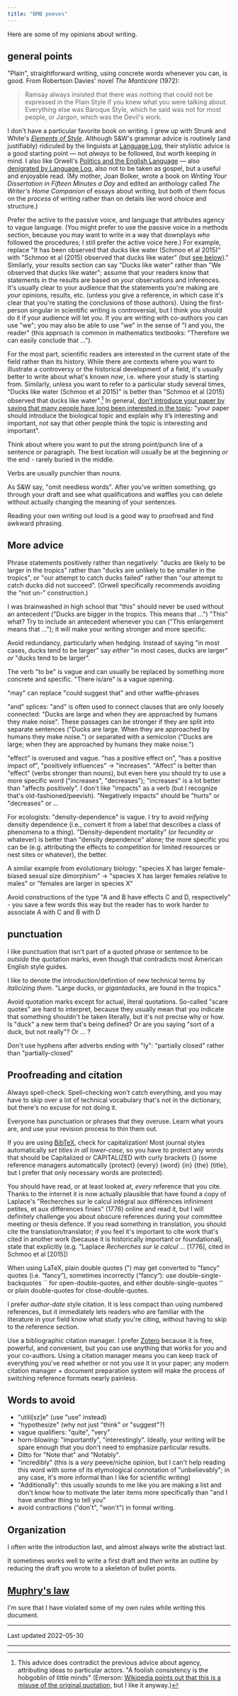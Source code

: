 ```yaml
---
title: "BMB peeves"
---
```


Here are some of  my opinions about writing.

## general points

"Plain", straightforward writing, using concrete words whenever you can, is good. From Robertson Davies' novel *The Manticore* (1972):

> Ramsay always insisted that there was nothing that could not be expressed in the Plain Style if you knew what you were talking about. Everything else was Baroque Style, which he said was not for most people, or Jargon, which was the Devil's work.

I don't have a particular favorite book on writing. I grew up with Strunk and White's [*Elements of Style*](https://en.wikipedia.org/wiki/The_Elements_of_Style). Although S&W's grammar advice is routinely (and justifiably) ridiculed by the linguists at [Language Log](https://languagelog.ldc.upenn.edu/nll/?p=15509), their stylistic advice is a good starting point &mdash; not *always* to be followed, but worth keeping in mind. I also like Orwell's [Politics and the English Language](https://www.orwellfoundation.com/the-orwell-foundation/orwell/essays-and-other-works/politics-and-the-english-language/) &mdash; also [denigrated by Language Log](https://languagelog.ldc.upenn.edu/nll/?p=992), also not to be taken as gospel, but a useful and enjoyable read. (My mother, Joan Bolker, wrote a book on *Writing Your Dissertation in Fifteen Minutes a Day* and edited an anthology called *The Writer's Home Companion* of essays about writing, but both of them focus on the *process* of writing rather than on details like word choice and structure.)

Prefer the active to the passive voice, and language that attributes agency to vague language. (You might prefer to use the passive voice in a methods section, because you may want to write in a way that downplays *who* followed the procedures; I still prefer the active voice here.) For example, replace "It has been observed that ducks like water (Schmoo et al 2015)" with "Schmoo et al (2015) observed that ducks like water" (but [see below](#ref2))." Similarly, your results section can say "Ducks like water" rather than "We observed that ducks like water"; assume that your readers know that statements in the results are based on *your* observations and inferences. It's usually clear to your audience that the statements you're making are *your* opinions, results, etc. (unless you give a reference, in which case it's clear that you're stating the conclusions of those authors). Using the first-person singular in scientific writing is controversial, but I think you should do it if your audience will let you. If you are writing with co-authors you can use "we"; you may also be able to use "we" in the sense of "I and you, the reader" (this approach is common in mathematics textbooks: "Therefore we can easily conclude that ...").

For the most part, scientific readers are interested in the current state of the field rather than its history. While there are contexts where you want to illustrate a controversy or the historical development of a field, it's usually better to write about what's known *now*, i.e. where your study is starting from. <a name="ref2"></a> Similarly, unless you want to refer to a particular study several times, "Ducks like water (Schmoo et al 2015)" is better than "Schmoo et al (2015) observed that ducks like water".[^1] In general, [don’t introduce your paper by saying that many people have long been interested in the topic](https://dynamicecology.wordpress.com/2015/04/20/dont-introduce-your-paper-by-talking-about-how-lots-of-people-are-interested-in-the-topic/): "your paper should introduce the biological topic and explain why it’s interesting and important, not say that other people think the topic is interesting and important".

Think about where you want to put the strong point/punch line of a sentence or paragraph. The best location will usually be at the beginning *or* the end - rarely buried in the middle.

Verbs are usually punchier than nouns.

As S&W say, "omit needless words". After you've written something, go through your draft and see what qualifications and waffles you can delete without actually changing the meaning of your sentences.

Reading your own writing out loud is a good way to proofread and find awkward phrasing.

## More advice

Phrase statements positively rather than negatively: "ducks are likely to be larger in the tropics" rather than "ducks are unlikely to be smaller in the tropics", or "our attempt to catch ducks failed" rather than "our attempt to catch ducks did not succeed". (Orwell specifically recommends avoiding the "not un-" construction.)

I was brainwashed in high school that "this" should never be used without an antecedent ("Ducks are bigger in the tropics. This means that ...") "This" what? Try to include an antecedent whenever you can ("This enlargement means that ..."); it will make your writing stronger and more specific.

Avoid redundancy, particularly when hedging. Instead of saying "in most cases, ducks tend to be larger" say *either* "in most cases, ducks are larger" *or* "ducks tend to be larger".

The verb "to be" is vague and can usually be replaced by something more concrete and specific. "There is/are" is a vague opening.

"may" can replace "could suggest that" and other waffle-phrases

"and" splices: "and" is often used to connect clauses that are only loosely connected: "Ducks are large and when they are approached by humans they make noise". These passages can be stronger if they are split into separate sentences ("Ducks are large. When they are approached by humans they make noise.") or separated with a semicolon ("Ducks are large; when they are approached by humans they make noise.")

"effect" is overused and vague. "has a positive effect on", "has a positive impact of", "positively influences" → "increases".  "Affect" is better than "effect" (verbs stronger than nouns), but even here you should try to use a more specific word ("increases", "decreases"); "increases" is a lot better than "affects positively". I don't like "impacts" as a verb (but I recognize that's old-fashioned/peevish). "Negatively impacts" should be "hurts" or "decreases" or ...

For ecologists: "density-dependence" is vague. I try to avoid *reifying* density dependence (i.e., convert it from a label that describes a class of phenomena to a *thing*). "Density-dependent mortality" (or fecundity or whatever) is better than "density dependence" alone; the more specific you can be (e.g. attributing the effects to competition for limited resources or nest sites or whatever), the better.

A similar example from evolutionary biology: "species X has larger female-biased sexual size dimorphism" → "species X has larger females relative to males" or "females are larger in species X"

Avoid constructions of the type "A and B have effects C and D, respectively" - you save a few words this way but the reader has to work harder to associate A with C and B with D

## punctuation

I like punctuation that isn't part of a quoted phrase or sentence to be *outside* the quotation marks, even though that contradicts most American English style guides.

I like to denote the introduction/definition of new technical terms by *italicizing them*. "Large ducks, or *gigantaducks*, are found in the tropics."

Avoid quotation marks except for actual, literal quotations. So-called "scare quotes" are hard to interpret, because they usually mean that you indicate that something shouldn't be taken literally, but it's not precise why or how. Is "duck" a new term that's being defined? Or are you saying "sort of a duck, but not really"? Or ... ?

Don't use hyphens after adverbs ending with "ly": "partially closed" rather than "partially-closed"

## Proofreading and citation

Always spell-check. Spell-checking won't catch everything, and you may have to skip over a lot of technical vocabulary that's not in the dictionary, but there's no excuse for not doing it.

Everyone has punctuation or phrases that they overuse. Learn what yours are, and use your revision process to thin them out.

If you are using [BibTeX](http://www.bibtex.org/), check for capitalization! Most journal styles automatically *set titles in all lower-case*, so you have to protect any words that should be Capitalized or CAPITALIZED with curly brackets {} (some reference managers automatically {protect} {every} {word} {in} {the} {title}, but I prefer that only necessary words are protected).

You should have read, or at least looked at, *every* reference that you cite. Thanks to the internet it is now actually plausible that have found a copy of Laplace's "Recherches sur le calcul intégral aux différences infiniment petites, et aux différences finies" (1776) online and read it, but I will definitely challenge you about obscure references during your committee meeting or thesis defence. If you read something in translation, you should cite the translation/translator; if you feel it's important to cite work that's cited in another work (because it is historically important or foundational), state that explicitly (e.g. "Laplace *Recherches sur le calcul ...* [1776], cited in Schmoo et al [2015])

When using LaTeX, plain double quotes (") may get converted to "fancy" quotes (i.e. “fancy”), sometimes incorrectly (“fancy“): use double-single-backquotes `` for open-double-quotes, and either double-single-quotes '' or plain double-quotes for close-double-quotes.

I prefer *author-date* style citation. It is less compact than using numbered references, but it immediately lets readers who are familiar with the literature in your field know what study you're citing, without having to skip to the reference section.

Use a bibliographic citation manager. I prefer [Zotero](https://www.zotero.org/) because it is free, powerful, and convenient, but you can use anything that works for you and your co-authors. Using a citation manager means you can keep track of everything you've read whether or not you use it in your paper; any modern citation manager + document preparation system will make the process of switching reference formats nearly painless.

## Words to avoid

- "utili[sz]e" (use "use" instead)
- "hypothesize" (why not just "think" or "suggest"?)
- vague qualifiers: "quite", "very"
- horn-blowing: "importantly", "interestingly". Ideally, your writing will be spare enough that you don't need to emphasize particular results.
- Ditto for "Note that" and "Notably".
- "incredibly" (this is a *very* peeve/niche opinion, but I can't help reading this word with some of its etymological connotation of "unbelievably"; in any case, it's more informal than I like for scientific writing)
- "Additionally": this usually sounds to me like you are making a list and don't know how to motivate the later items more specifically than "and I have another thing to tell you"
- avoid contractions ("don't", "won't") in formal writing. 

## Organization

I often write the introduction last, and almost always write the abstract last.

It sometimes works well to write a first draft and *then* write an outline by reducing the draft you wrote to a skeleton of bullet points.

## [Muphry's law](https://en.wikipedia.org/wiki/Muphry%27s_law)

I'm sure that I have violated some of my own rules while writing this document.


---

Last updated 2022-05-30

--- 

[^1]: This advice does contradict the previous advice about agency, attributing ideas to particular actors. "A foolish consistency is the hobgoblin of little minds" (Emerson: [Wikipedia points out that this is a misuse of the original quotation](https://en.wikipedia.org/wiki/Wikipedia:Emerson_and_Wilde_on_consistency), but I like it anyway.)
